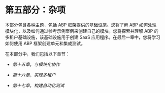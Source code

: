 # 第五部分：杂项

本部分包含各种主题，包括 ABP 框架提供的基础设施。您将了解 ABP 如何处理模块化，以及如何通过参考示例案例来创建自己的模块。您将探索并理解 ABP 的多租户基础设施，该基础设施用于创建 SaaS 应用程序。在最后一章中，您将学习如何使用 ABP 框架创建单元和集成测试。

在本部分中，我们包括以下章节：

+   *第十五章*，*与模块化协作*

+   *第十六章*，*实现多租户*

+   *第十七章*，*构建自动化测试*
